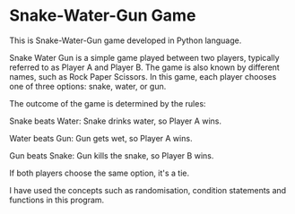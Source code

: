 # Snake-Water-Gun Game

This is Snake-Water-Gun game developed in Python language.

Snake Water Gun is a simple game played between two players, typically referred to as Player A and Player B. The game is also known by different names, such as Rock Paper Scissors. In this game, each player chooses one of three options: snake, water, or gun.

The outcome of the game is determined by the rules:

Snake beats Water: Snake drinks water, so Player A wins.

Water beats Gun: Gun gets wet, so Player A wins.

Gun beats Snake: Gun kills the snake, so Player B wins.

If both players choose the same option, it's a tie.

I have used the concepts such as randomisation, condition statements and functions in this program.
